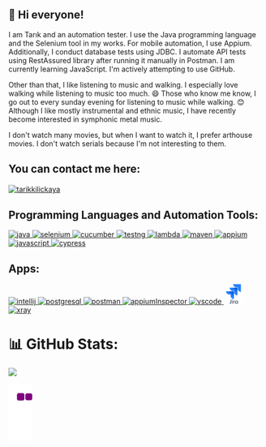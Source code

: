 ## 💫 Hi everyone!

I am Tarık and an automation tester. I use the Java programming language and the Selenium tool in my works. For mobile automation, I use Appium. Additionally, I conduct database tests using JDBC. I automate API tests using RestAssured library after running it manually in Postman.
I am currently learning JavaScript. I'm actively attempting to use GitHub. 

Other than that, I like listening to music and walking. I especially love walking while listening to music too much. 😄 Those who know me know, I go out to every sunday evening for listening to music while walking. 😊 Although I like mostly instrumental and ethnic music, I have recently become interested in symphonic metal music. 

I don't watch many movies, but when I want to watch it, I prefer arthouse movies. I don't watch serials because I'm not interesting to them.


<h2 align="left">You can contact me here:</h2>
<p align="left">
<a href="https://linkedin.com/in/tarikkilickaya" target="blank"><img align="center" src="https://raw.githubusercontent.com/rahuldkjain/github-profile-readme-generator/master/src/images/icons/Social/linked-in-alt.svg" alt="tarikkilickaya" height="30" width="40" /></a>
</p>


<h2 align="left">Programming Languages and Automation Tools:</h2>
<p align="left">
<!-- Java -->
<a href="https://www.java.com" target="_blank" rel="noreferrer"> <img src="https://cdn.icon-icons.com/icons2/2415/PNG/512/java_original_wordmark_logo_icon_146459.png" alt="java" width="55" height="55"/> </a> 
<!-- Selenium -->
<a href="https://www.selenium.dev" target="_blank" rel="noreferrer"> <img src="https://raw.githubusercontent.com/detain/svg-logos/780f25886640cef088af994181646db2f6b1a3f8/svg/selenium-logo.svg" alt="selenium" width="40" height="40"/> </a> 
<!-- Cucumber -->
<a href="https://github.com/cucumber" target="_blank" rel="noreferrer"> <img src="https://avatars.githubusercontent.com/u/320565?s=200&v=4" alt="cucumber" width="40" height="40"/> </a>
<!-- TestNG -->
<a href="https://testng.org/doc/" target="_blank" rel="noreferrer"> <img src="https://profitsoft.dev/static/app/img/testng.png" alt="testng" width="45" height="42"/> </a>  
<!-- Lambda -->
<a href="https://docs.oracle.com/javase/tutorial/java/javaOO/lambdaexpressions.html" target="_blank" rel="noreferrer"> <img src="https://uxwing.com/wp-content/themes/uxwing/download/brands-and-social-media/lambda-icon.png" alt="lambda" width="40" height="40"/> </a> 
<!-- Maven -->
<a href="https://maven.apache.org/" target="_blank" rel="noreferrer"> <img src="https://maven.apache.org/images/maven-logo-black-on-white.png" alt="maven" width="80" height="38"/> </a> 
<!-- Appium -->
<a href="https://appium.io" target="_blank" rel="noreferrer"> <img src="https://avatars.githubusercontent.com/u/3221291?s=200&v=4" alt="appium" width="45" height="42"/></a>
<!-- JavaScript -->
<a href="https://developer.mozilla.org/en-US/docs/Web/JavaScript" target="_blank" rel="noreferrer"> <img src="https://upload.wikimedia.org/wikipedia/commons/9/99/Unofficial_JavaScript_logo_2.svg" alt="javascript" width="40" height="40"/> </a> 
<!-- Cypress -->
<a href="https://www.cypress.io" target="_blank" rel="noreferrer"> <img src="https://filiphric.com/_nuxt/img/cypress.b3fa0b5.png" alt="cypress" width="40" height="40"/> </a>
</p> 

<h2 align="left">Apps:</h2>
<p align="left">
<!-- IntelliJ -->
<a href="https://www.jetbrains.com/idea" target="_blank" rel="noreferrer"> <img src="https://upload.wikimedia.org/wikipedia/commons/thumb/9/9c/IntelliJ_IDEA_Icon.svg/2048px-IntelliJ_IDEA_Icon.svg.png" alt="intellij" width="40" height="40"/> </a>
<!-- PostgreSQL -->
<a href="https://www.postgresql.org" target="_blank" rel="noreferrer"> <img src="https://cdn.icon-icons.com/icons2/2415/PNG/512/postgresql_plain_wordmark_logo_icon_146390.png" alt="postgresql" width="40" height="40"/> </a>  
<!-- Postman -->
<a href="https://www.postman.com/" target="_blank" rel="noreferrer"> <img src="https://avatars.githubusercontent.com/u/10251060?s=200&v=4" alt="postman" width="40" height="40"/> </a>
<!-- Appium Inspector -->
<a href="https://github.com/appium/appium-inspector" target="_blank" rel="noreferrer"> <img src="https://raw.githubusercontent.com/appium/appium-inspector/main/docs/icon.png" alt="appiumInspector" width="40" height="40"/> </a>
<!-- VS Code -->
<a href="https://code.visualstudio.com/" target="_blank" rel="noreferrer"> <img src="https://upload.wikimedia.org/wikipedia/commons/thumb/9/9a/Visual_Studio_Code_1.35_icon.svg/2048px-Visual_Studio_Code_1.35_icon.svg.png" alt="vscode" width="40" height="40"/> </a>
<!-- Jira -->
<a href="https://www.atlassian.com/software/jira" target="_blank" rel="noreferrer"> <img src="https://raw.githubusercontent.com/devicons/devicon/master/icons/jira/jira-original-wordmark.svg" alt="jira" width="40" height="40"/> </a>
<!-- XRAY -->
<a href="https://marketplace.atlassian.com/apps/1211769/xray-test-management-for-jira" target="_blank" rel="noreferrer"> <img src="https://avatars.githubusercontent.com/u/65618195?s=200&v=4" alt="xray" width="40" height="40"/> </a>  
</p>


# 📊 GitHub Stats:
<img src="https://github-readme-stats.vercel.app/api?username=tarikkilickaya&&show_icons=true&title_color=ffffff&icon_color=bb2acf&text_color=daf7dc&bg_color=151515">

![snake gif](https://github.com/tarikkilickaya/tarikkilickaya/blob/output/github-contribution-grid-snake.gif)

<!--
**tarikkilickaya/tarikkilickaya** is a ✨ _special_ ✨ repository because its `README.md` (this file) appears on your GitHub profile.

Here are some ideas to get you started:

- 🔭 I’m currently working on ...
- 🌱 I’m currently learning ...
- 👯 I’m looking to collaborate on ...
- 🤔 I’m looking for help with ...
- 💬 Ask me about ...
- 📫 How to reach me: ...
- 😄 Pronouns: ...
- ⚡ Fun fact: ...
-->
